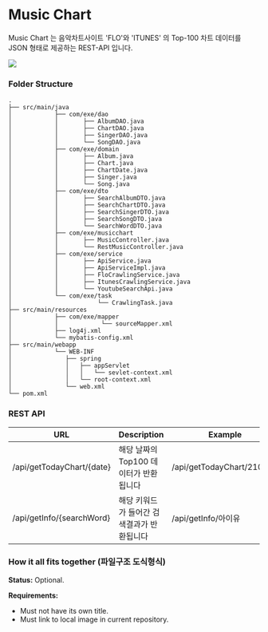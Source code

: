 # Music Chart

Music Chart 는 음악차트사이트 'FLO'와 'ITUNES' 의 Top-100 차트 데이터를 JSON 형태로 제공하는 REST-API 입니다.

![](https://raw.githubusercontent.com/debbs061/MusicProgram/master/doc/gifAnimations/musicchart.gif)

### Folder Structure

    .
    ├── src/main/java                   
    │            ├── com/exe/dao
    │            │		 ├── AlbumDAO.java
    │            │		 ├── ChartDAO.java
    │            │		 ├── SingerDAO.java
    │            │		 └── SongDAO.java
    │            ├── com/exe/domain
    │            │		 ├── Album.java
    │            │		 ├── Chart.java
    │            │		 ├── ChartDate.java
    │            │		 ├── Singer.java
    │            │		 └── Song.java
    │            ├── com/exe/dto
    │            │		 ├── SearchAlbumDTO.java
    │            │		 ├── SearchChartDTO.java
    │            │		 ├── SearchSingerDTO.java
    │            │		 ├── SearchSongDTO.java
    │            │		 └── SearchWordDTO.java		
    │            ├── com/exe/musicchart
    │            │		 ├── MusicController.java
    │            │		 └── RestMusicController.java		
    │            ├── com/exe/service
    │            │		 ├── ApiService.java
    │            │		 ├── ApiServiceImpl.java
    │            │		 ├── FloCrawlingService.java
    │            │		 ├── ItunesCrawlingService.java
    │            │		 └── YoutubeSearchApi.java		
    │            └── com/exe/task
    │                        └── CrawlingTask.java	
    ├── src/main/resources 
    │   	     ├── com/exe/mapper
    │            │            └── sourceMapper.xml	
    │            ├── log4j.xml
    │            └── mybatis-config.xml
    ├── src/main/webapp
    │            └── WEB-INF
    │            	├── spring
    │            	│	├── appServlet
    │            	│	│   └── sevlet-context.xml
    │            	│	└── root-context.xml
    │               └── web.xml
    └── pom.xml

### REST API
| URL                       | Description               | Example                   |
|---------------------------|---------------------------|---------------------------|
| /api/getTodayChart/{date} | 해당 날짜의 Top100 데이터가 반환됩니다  | /api/getTodayChart/210227 |
| /api/getInfo/{searchWord} | 해당 키워드가 들어간 검색결과가 반환됩니다   | /api/getInfo/아이유          |


### How it all fits together (파일구조 도식형식)
**Status:** Optional.

**Requirements:**
- Must not have its own title.
- Must link to local image in current repository.
